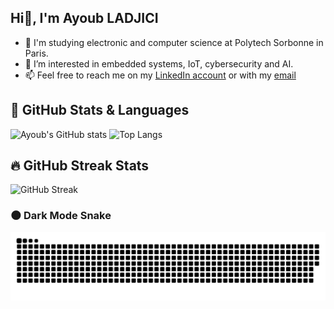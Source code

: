 ## Hi👋, I'm Ayoub LADJICI

- 🎒 I'm studying electronic and computer science at Polytech Sorbonne in Paris.
- 👀 I’m interested in embedded systems, IoT, cybersecurity and AI.
- 📫 Feel free to reach me on my [LinkedIn account](https://www.linkedin.com/in/ayoub-ladjici-560528238/) or with my [email](ayoub.ladjici@outlook.com)

## 🚀 GitHub Stats & Languages

![Ayoub's GitHub stats](https://github-readme-stats.vercel.app/api?username=AyoubLADJICI&show_icons=true&theme=radical&hide_border=true)
![Top Langs](https://github-readme-stats.vercel.app/api/top-langs/?username=AyoubLADJICI&layout=compact&theme=radical&hide_border=true)

## 🔥 GitHub Streak Stats

![GitHub Streak](https://streak-stats.demolab.com?user=AyoubLADJICI&theme=tokyonight&hide_border=true)


### 🌑 Dark Mode Snake

![GitHub Snake Animation Dark Mode](./dist/github-snake-dark.svg)


